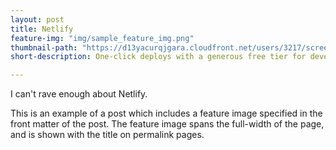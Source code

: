 ```yaml
---
layout: post
title: Netlify
feature-img: "img/sample_feature_img.png"
thumbnail-path: "https://d13yacurqjgara.cloudfront.net/users/3217/screenshots/1686132/webflow_landingpage_1x.jpg"
short-description: One-click deploys with a generous free tier for developers!

---
```

I can't rave enough about Netlify. 

This is an example of a post which includes a feature image specified in the front matter of the post. The feature image spans the full-width of the page, and is shown with the title on permalink pages.
